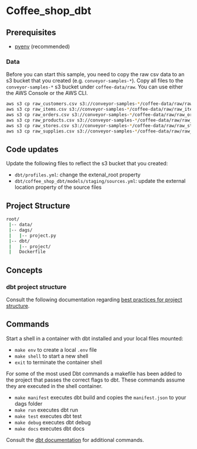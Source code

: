 # Coffee_shop_dbt

## Prerequisites

- [pyenv](https://github.com/pyenv/pyenv) (recommended)

### Data

Before you can start this sample, you need to copy the raw csv data to an s3 bucket that you created (e.g. `conveyor-samples-*`).
Copy all files to the `conveyor-samples-*` s3 bucket under `coffee-data/raw`. You can use either the AWS Console or the AWS CLI.

```bash
aws s3 cp raw_customers.csv s3://conveyor-samples-*/coffee-data/raw/raw_customers.csv
aws s3 cp raw_items.csv s3://conveyor-samples-*/coffee-data/raw/raw_items.csv
aws s3 cp raw_orders.csv s3://conveyor-samples-*/coffee-data/raw/raw_orders.csv
aws s3 cp raw_products.csv s3://conveyor-samples-*/coffee-data/raw/raw_products.csv
aws s3 cp raw_stores.csv s3://conveyor-samples-*/coffee-data/raw/raw_stores.csv
aws s3 cp raw_supplies.csv s3://conveyor-samples-*/coffee-data/raw/raw_supplies.csv
```

## Code updates

Update the following files to reflect the s3 bucket that you created:

- `dbt/profiles.yml`: change the extenal_root property
- `dbt/coffee_shop_dbt/models/staging/sources.yml`: update the external location property of the source files

## Project Structure

```bash
root/
 |-- data/
 |-- dags/
 |   |-- project.py
 |-- dbt/
 |   |-- project/
 |   Dockerfile
```

## Concepts

### dbt project structure
Consult the following documentation regarding [best practices for project structure](https://discourse.getdbt.com/t/how-we-structure-our-dbt-projects/355).

## Commands
Start a shell in a container with dbt installed and your local files mounted:
- `make env` to create a local `.env` file
- `make shell` to start a new shell
- `exit` to terminate the container shell

For some of the most used Dbt commands a makefile has been added to the project that passes the correct flags to dbt. 
These commands assume they are executed in the shell container.
- `make manifest` executes dbt build and copies the `manifest.json` to your dags folder 
- `make run` executes dbt run
- `make test` executes dbt test
- `make debug` executes dbt debug
- `make docs` executes dbt docs

Consult the [dbt documentation](https://docs.getdbt.com/docs/introduction) for additional commands.